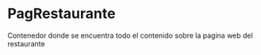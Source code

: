 # PagRestaurante
Contenedor donde se encuentra todo el contenido sobre la pagina web del restaurante
